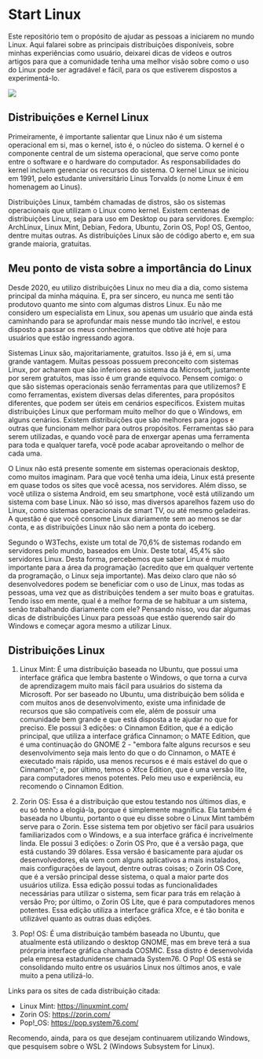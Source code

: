 # Start Linux

Este repositório tem o propósito de ajudar as pessoas a iniciarem no mundo Linux. Aqui falarei sobre as principais distribuições disponíveis, sobre minhas experiências como usuário, deixarei dicas de vídeos e outros artigos para que a comunidade tenha uma melhor visão sobre como o uso do Linux pode ser agradável e fácil, para os que estiverem dispostos a experimentá-lo. 

<img src="https://images.unsplash.com/photo-1629654297299-c8506221ca97?ixlib=rb-1.2.1&ixid=MnwxMjA3fDB8MHxwaG90by1wYWdlfHx8fGVufDB8fHx8&auto=format&fit=crop&w=774&q=80">

## Distribuições e Kernel Linux 
Primeiramente, é importante salientar que Linux não é um sistema operacional em si, mas o kernel, isto é, o núcleo do sistema. O kernel é o componente central de um sistema operacional, que serve como ponte entre o software e o hardware do computador. As responsabilidades do kernel incluem gerenciar os recursos do sistema. O kernel Linux se iniciou em 1991, pelo estudante universitário Linus Torvalds (o nome Linux é em homenagem ao Linus).

Distribuições Linux, também chamadas de distros, são os sistemas operacionais que utilizam o Linux como kernel. Existem centenas de distribuições Linux, seja para uso em Desktop ou para servidores. Exemplo: ArchLinux, Linux Mint, Debian, Fedora, Ubuntu, Zorin OS, Pop! OS, Gentoo, dentre muitas outras. As distribuições Linux são de código aberto e, em sua grande maioria, gratuitas. 


## Meu ponto de vista sobre a importância do Linux 
Desde 2020, eu utilizo distribuições Linux no meu dia a dia, como sistema principal da minha máquina. E, pra ser sincero, eu nunca me senti tão produtovo quanto me sinto com algumas distros Linux. Eu não me considero um especialista em Linux, sou apenas um usuário que ainda está caminhando para se aprofundar mais nesse mundo tão incrível, e estou disposto a passar os meus conhecimentos que obtive até hoje para usuários que estão ingressando agora.

Sistemas Linux são, majoritariamente, gratuitos. Isso já é, em si, uma grande vantagem. Muitas pessoas possuem preconceito com sistemas Linux, por acharem que são inferiores ao sistema da Microsoft, justamente por serem gratuitos, mas isso é um grande equívoco. Pensem comigo: o que são sistemas operacionais senão ferramentas para que utilizemos? E como ferramentas, existem diversas delas diferentes, para propósitos diferentes, que podem ser úteis em cenários específicos. Existem muitas distribuições Linux que performam muito melhor do que o Windows, em alguns cenários. Existem distribuições que são melhores para jogos e outras que funcionam melhor para outros propósitos. Ferramentas são para serem utilizadas, e quando você para de enxergar apenas uma ferramenta para toda e qualquer tarefa, você pode acabar aproveitando o melhor de cada uma. 

O Linux não está presente somente em sistemas operacionais desktop, como muitos imaginam. Para que você tenha uma ideia, Linux está presente em quase todos os sites que você acessa, nos servidores. Além disso, se você utiliza o sistema Android, em seu smartphone, você está utilizando um sistema com base Linux. Não só isso, mas diversos aparelhos fazem uso do Linux, como sistemas operacionais de smart TV, ou até mesmo geladeiras. A questão é que você consome Linux diariamente sem ao menos se dar conta, e as distribuições Linux não são nem a ponta do iceberg. 

Segundo o W3Techs, existe um total de 70,6% de sistemas rodando em servidores pelo mundo, baseados em Unix. Deste total, 45,4% são servidores Linux. Desta forma, percebemos que saber Linux é muito importante para a área da programação (acredito que em qualquer vertente da programação, o Linux seja importante). Mas deixo claro que não só desenvolvedores podem se beneficiar com o uso de Linux, mas todas as pessoas, uma vez que as distribuições tendem a ser muito boas e gratuitas.
Tendo isso em mente, qual é a melhor forma de se habituar a um sistema, senão trabalhando diariamente com ele? Pensando nisso, vou dar algumas dicas de distribuições Linux para pessoas que estão querendo sair do Windows e começar agora mesmo a utilizar Linux.

## Distribuições Linux
1. Linux Mint: É uma distribuição baseada no Ubuntu, que possui uma interface gráfica que lembra bastente o Windows, o que torna a curva de aprendizagem muito mais fácil para usuários do sistema da Microsoft. Por ser baseado no Ubuntu, uma distribuição bem sólida e com muitos anos de desenvolvimento, existe uma infinidade de recursos que são compatíveis com ele, além de possuir uma comunidade bem grande e que está disposta a te ajudar no que for preciso. Ele possui 3 edições: o Cinnamon Edition, que é a edição principal, que utiliza a interface gráfica Cinnamon; o MATE Edition, que é uma continuação do GNOME 2 - "embora falte alguns recursos e seu desenvolvimento seja mais lento do que o do Cinnamon, o MATE é executado mais rápido, usa menos recursos e é mais estável do que o Cinnamon"; e, por último, temos o Xfce Edition, que é uma versão lite, para computadores menos potentes. Pelo meu uso e experiência, eu recomendo o Cinnamon Edition. 

2. Zorin OS: Essa é a distribuição que estou testando nos últimos dias, e eu só tenho a elogiá-la, porque é simplemente magnífica. Ela também é baseada no Ubuntu, portanto o que eu disse sobre o Linux Mint também serve para o Zorin. Esse sistema tem por objetivo ser fácil para usuários familiarizados com o Windows, e a sua interface gráfica é incrivelmente linda. Ele possui 3 edições: o Zorin OS Pro, que é a versão paga, que está custando 39 dólares. Essa versão é basicamente para ajudar os desenvolvedores, ela vem com alguns aplicativos a mais instalados, mais configurações de layout, dentre outras coisas; o Zorin OS Core, que é a versão principal desse sistema, o qual a maior parte dos usuários utiliza. Essa edição possui todas as funcionalidades necessárias para utilizar o sistema, sem ficar para trás em relação à versão Pro; por último, o Zorin OS Lite, que é para computadores menos potentes. Essa edição utiliza a interface gráfica Xfce, e é tão bonita e utilizável quanto as outras duas edições.  

3. Pop! OS: É uma distribuição também baseada no Ubuntu, que atualmente está utilizando o desktop GNOME, mas em breve terá a sua prórpria interface gráfica chamada COSMIC. Essa distro é desenvolvida pela empresa estadunidense chamada System76. O Pop! OS está se consolidando muito entre os usuários Linux nos últimos anos, e vale muito a pena utilizá-lo. 

Links para os sites de cada distribuição citada: 
- Linux Mint: https://linuxmint.com/
- Zorin OS: https://zorin.com/
- Pop!_OS: https://pop.system76.com/

Recomendo, ainda, para os que desejam continuarem utilizando Windows, que pesquisem sobre o WSL 2 (Windows Subsystem for Linux).
